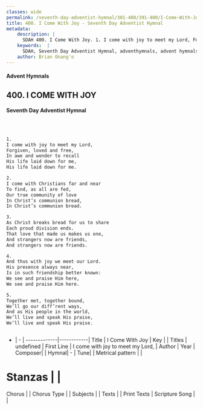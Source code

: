 ```yaml
---
classes: wide
permalink: /seventh-day-adventist-hymnal/301-400/391-400/I-Come-With-Joy/
title: 400. I Come With Joy - Seventh Day Adventist Hymnal
metadata:
    description: |
      SDAH 400. I Come With Joy. 1. I come with joy to meet my Lord, Forgiven, loved and free, In awe and wonder to recall His life laid down for me, His life laid down for me.
    keywords:  |
      SDAH, Seventh Day Adventist Hymnal, adventhymnals, advent hymnals, I Come With Joy, I come with joy to meet my Lord, 
    author: Brian Onang'o
---
```


#### Advent Hymnals
## 400. I COME WITH JOY
#### Seventh Day Adventist Hymnal

```txt



1.
I come with joy to meet my Lord,
Forgiven, loved and free,
In awe and wonder to recall
His life laid down for me,
His life laid down for me.

2.
I come with Christians far and near
To find, as all are fed,
Our true community of love
In Christ’s communion bread,
In Christ’s communion bread.

3.
As Christ breaks bread for us to share
Each proud division ends.
That love that made us makes us one,
And strangers now are friends,
And strangers now are friends.

4.
And thus with joy we meet our Lord.
His presence always near,
Is in such friendship better known:
We see and praise Him here,
We see and praise Him here.

5.
Together met, together bound,
We’ll go our diff’rent ways,
And as His people in the world,
We’ll live and speak His praise,
We’ll live and speak His praise.



```

- |   -  |
-------------|------------|
Title | I Come With Joy |
Key |  |
Titles | undefined |
First Line | I come with joy to meet my Lord, |
Author | 
Year | 
Composer|  |
Hymnal|  - |
Tune|  |
Metrical pattern | |
# Stanzas |  |
Chorus |  |
Chorus Type |  |
Subjects |  |
Texts |  |
Print Texts | 
Scripture Song |  |
  
